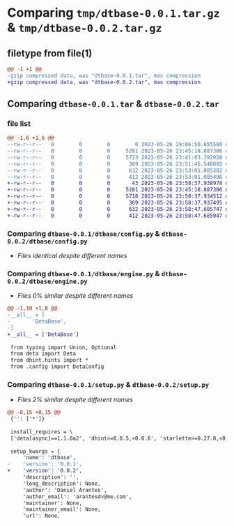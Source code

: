 # Comparing `tmp/dtbase-0.0.1.tar.gz` & `tmp/dtbase-0.0.2.tar.gz`

## filetype from file(1)

```diff
@@ -1 +1 @@
-gzip compressed data, was "dtbase-0.0.1.tar", max compression
+gzip compressed data, was "dtbase-0.0.2.tar", max compression
```

## Comparing `dtbase-0.0.1.tar` & `dtbase-0.0.2.tar`

### file list

```diff
@@ -1,6 +1,6 @@
--rw-r--r--   0        0        0        0 2023-05-26 19:06:50.655580 dtbase-0.0.1/dtbase/__init__.py
--rw-r--r--   0        0        0     5281 2023-05-26 23:45:18.887306 dtbase-0.0.1/dtbase/config.py
--rw-r--r--   0        0        0     5723 2023-05-26 23:41:03.392028 dtbase-0.0.1/dtbase/engine.py
--rw-r--r--   0        0        0      369 2023-05-26 23:51:45.540892 dtbase-0.0.1/pyproject.toml
--rw-r--r--   0        0        0      632 2023-05-26 23:53:01.085302 dtbase-0.0.1/setup.py
--rw-r--r--   0        0        0      412 2023-05-26 23:53:01.085498 dtbase-0.0.1/PKG-INFO
+-rw-r--r--   0        0        0       43 2023-05-26 23:58:37.938978 dtbase-0.0.2/dtbase/__init__.py
+-rw-r--r--   0        0        0     5281 2023-05-26 23:45:18.887306 dtbase-0.0.2/dtbase/config.py
+-rw-r--r--   0        0        0     5718 2023-05-26 23:58:37.934512 dtbase-0.0.2/dtbase/engine.py
+-rw-r--r--   0        0        0      369 2023-05-26 23:58:37.937495 dtbase-0.0.2/pyproject.toml
+-rw-r--r--   0        0        0      632 2023-05-26 23:58:47.685747 dtbase-0.0.2/setup.py
+-rw-r--r--   0        0        0      412 2023-05-26 23:58:47.685947 dtbase-0.0.2/PKG-INFO
```

### Comparing `dtbase-0.0.1/dtbase/config.py` & `dtbase-0.0.2/dtbase/config.py`

 * *Files identical despite different names*

### Comparing `dtbase-0.0.1/dtbase/engine.py` & `dtbase-0.0.2/dtbase/engine.py`

 * *Files 0% similar despite different names*

```diff
@@ -1,10 +1,8 @@
-__all__ = [
-		'DetaBase',
-]
+__all__ = ['DetaBase']
 
 from typing import Union, Optional
 from deta import Deta
 from dhint.hints import *
 from .config import DetaConfig
```

### Comparing `dtbase-0.0.1/setup.py` & `dtbase-0.0.2/setup.py`

 * *Files 2% similar despite different names*

```diff
@@ -8,15 +8,15 @@
 {'': ['*']}
 
 install_requires = \
 ['deta[async]==1.1.0a2', 'dhint>=0.0.5,<0.0.6', 'starlette>=0.27.0,<0.28.0']
 
 setup_kwargs = {
     'name': 'dtbase',
-    'version': '0.0.1',
+    'version': '0.0.2',
     'description': '',
     'long_description': None,
     'author': 'Daniel Arantes',
     'author_email': 'arantesdv@me.com',
     'maintainer': None,
     'maintainer_email': None,
     'url': None,
```

